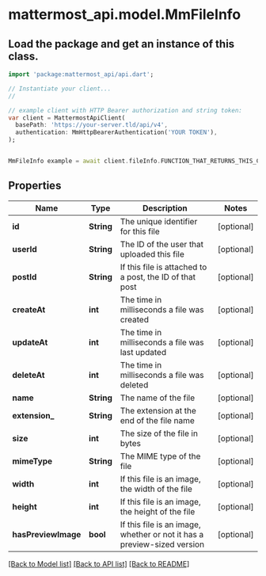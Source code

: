 # mattermost_api.model.MmFileInfo

## Load the package and get an instance of this class.
```dart
import 'package:mattermost_api/api.dart';

// Instantiate your client...
//

// example client with HTTP Bearer authorization and string token:
var client = MattermostApiClient(
  basePath: 'https://your-server.tld/api/v4',
  authentication: MmHttpBearerAuthentication('YOUR TOKEN'),
);


MmFileInfo example = await client.fileInfo.FUNCTION_THAT_RETURNS_THIS_CLASS();

```

## Properties
Name | Type | Description | Notes
------------ | ------------- | ------------- | -------------
**id** | **String** | The unique identifier for this file | [optional] 
**userId** | **String** | The ID of the user that uploaded this file | [optional] 
**postId** | **String** | If this file is attached to a post, the ID of that post | [optional] 
**createAt** | **int** | The time in milliseconds a file was created | [optional] 
**updateAt** | **int** | The time in milliseconds a file was last updated | [optional] 
**deleteAt** | **int** | The time in milliseconds a file was deleted | [optional] 
**name** | **String** | The name of the file | [optional] 
**extension_** | **String** | The extension at the end of the file name | [optional] 
**size** | **int** | The size of the file in bytes | [optional] 
**mimeType** | **String** | The MIME type of the file | [optional] 
**width** | **int** | If this file is an image, the width of the file | [optional] 
**height** | **int** | If this file is an image, the height of the file | [optional] 
**hasPreviewImage** | **bool** | If this file is an image, whether or not it has a preview-sized version | [optional] 

[[Back to Model list]](../GENERATED_README.md#documentation-for-models) [[Back to API list]](../GENERATED_README.md#documentation-for-api-endpoints) [[Back to README]](../GENERATED_README.md)


